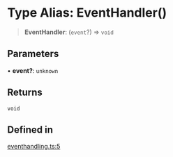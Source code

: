 # Type Alias: EventHandler()

> **EventHandler**: (`event`?) => `void`

## Parameters

• **event?**: `unknown`

## Returns

`void`

## Defined in

[eventhandling.ts:5](https://github.com/remotestorage/remotestorage.js/blob/16fab691d67a1b3ad2e8a6ceaebe1544aa1cae54/src/eventhandling.ts#L5)
